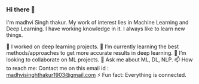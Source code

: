 ### Hi there 👋
I'm madhvi Singh thakur. My work of interest lies in Machine Learning and Deep Learning.
I have working knowledge in it. 
I always like to learn new things.

🔭 I worked on deep learning projects.
🌱 I’m currently learning the best methods/approaches to get more accurate results in deep learning.
👯 I’m looking to collaborate on ML projects.
💬 Ask me about ML, DL, NLP.
📫 How to reach me: Contact me on this email id : madhvisinghthakur1903@gmail.com
⚡ Fun fact: Everything is connected.
